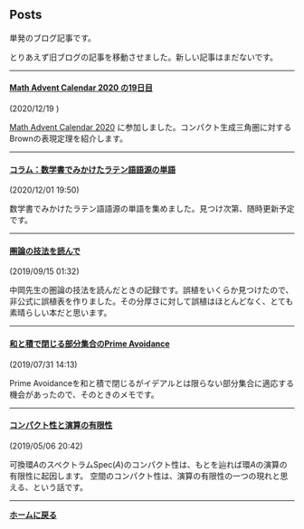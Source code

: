 <script type="text/x-mathjax-config">
MathJax.Hub.Config({
  tex2jax: {
    inlineMath: [['$','$'], ['\\(','\\)']],
    processEscapes: true
  },
  CommonHTML: { matchFontHeight: false },
  displayAlign: "left",
  displayIndent: "2em"
});
</script>
<script async src="https://cdnjs.cloudflare.com/ajax/libs/mathjax/2.7.0/MathJax.js?config=TeX-AMS_CHTML"></script>


## **Posts**

単発のブログ記事です。

とりあえず旧ブログの記事を移動させました。新しい記事はまだないです。

---
#### [Math Advent Calendar 2020 の19日目](/posts/20201219)
(2020/12/19 )

<a href="https://adventar.org/calendars/5029">Math Advent Calendar 2020</a> に参加しました。コンパクト生成三角圏に対するBrownの表現定理を紹介します。


---
#### [コラム：数学書でみかけたラテン語語源の単語](/posts/columnA)
(2020/12/01 19:50)

数学書でみかけたラテン語語源の単語を集めました。見つけ次第、随時更新予定です。

---
#### [圏論の技法を読んで](/posts/20190915)
(2019/09/15 01:32)

中岡先生の圏論の技法を読んだときの記録です。誤植をいくらか見つけたので、非公式に誤植表を作りました。その分厚さに対して誤植はほとんどなく、とても素晴らしい本だと思います。


---
#### [和と積で閉じる部分集合のPrime Avoidance](/posts/20190731)
(2019/07/31 14:13)

Prime Avoidanceを和と積で閉じるがイデアルとは限らない部分集合に適応する機会があったので、そのときのメモです。


---
#### [コンパクト性と演算の有限性](/posts/20190506)
(2019/05/06 20:42)

可換環$A$のスペクトラム$\mathrm{Spec}(A)$のコンパクト性は、もとを辿れば環$A$の演算の有限性に起因します。 空間のコンパクト性は、演算の有限性の一つの現れと思える、という話です。

---

**[ホームに戻る](/index)**
